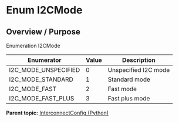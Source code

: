 # Enum I2CMode

## Overview / Purpose

Enumeration I2CMode

|Enumerator|Value|Description|
|----------|-----|-----------|
|I2C\_MODE\_UNSPECIFIED|0|Unspecified I2C mode|
|I2C\_MODE\_STANDARD|1|Standard mode|
|I2C\_MODE\_FAST|2|Fast mode|
|I2C\_MODE\_FAST\_PLUS|3|Fast plus mode|

**Parent topic:** [InterconnectConfig \(Python\)](../../summary_pages/InterconnectConfig.md)

